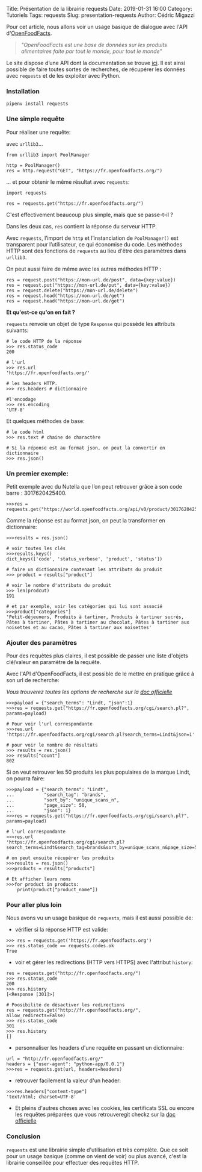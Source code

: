 Title: Présentation de la librairie requests
Date: 2019-01-31 16:00
Category: Tutoriels
Tags: requests
Slug: presentation-requests
Author: Cédric Migazzi


Pour cet article, nous allons voir un usage basique de dialogue avec  l'API d'[OpenFoodFacts](https://fr.openfoodfacts.org/).

>*"OpenFoodFacts est une base de données sur les produits alimentaires faite par tout le monde, pour tout le monde"*
>
Le site dispose d’une API dont la documentation se trouve [ici](https://en.wiki.openfoodfacts.org/API). Il est ainsi possible de faire toutes sortes de recherches, de récupérer les données avec `requests` et de les exploiter avec Python.

### Installation
`pipenv install requests`

### Une simple requête

Pour réaliser une requête:

avec `urllib3`...
```
from urllib3 import PoolManager

http = PoolManager()
res = http.request("GET", "https://fr.openfoodfacts.org/")
```
... et pour obtenir le même résultat avec `requests`:
```
import requests

res = requests.get("https://fr.openfoodfacts.org/")
```
C'est effectivement beaucoup plus simple, mais que se passe-t-il ?

Dans les deux cas, `res` contient la réponse du serveur HTTP.

Avec `requests`, l’import de `http` et l’instanciation de `PoolManager()` est transparent pour l’utilisateur, ce qui économise du code. Les méthodes HTTP sont des fonctions de `requests` au lieu d'être des paramètres dans `urllib3`. 

On peut aussi faire de même avec les autres méthodes HTTP :
```
res = request.post("https://mon-url.de/post", data={key:value})
res = request.put("https://mon-url.de/put", data={key:value})
res = request.delete("https://mon-url.de/delete")
res = request.head("https://mon-url.de/get")
res = request.head("https://mon-url.de/get")
```

**Et qu'est-ce qu'on en fait ?**

`requests` renvoie un objet de type `Response` qui possède les attributs suivants:
```
# le code HTTP de la réponse
>>> res.status_code
200

# l'url
>>> res.url
'https://fr.openfoodfacts.org/'

# les headers HTTP.
>>> res.headers # dictionnaire

#l'encodage
>>> res.encoding
'UTF-8'
```
Et quelques méthodes de base:

```
# le code html
>>> res.text # chaine de charactère

# Si la réponse est au format json, on peut la convertir en dictionnaire
>>> res.json()
```

### Un premier exemple:

Petit exemple avec du Nutella que l’on peut retrouver grâce à son code barre : 3017620425400.
```
>>>res = requests.get("https://world.openfoodfacts.org/api/v0/product/3017620425400.json")
```
Comme la réponse est au format json, on peut la transformer en dictionnaire:
```
>>>results = res.json()

# voir toutes les clés
>>>results.keys()
dict_keys(['code', 'status_verbose', 'product', 'status'])

# faire un dictionnaire contenant les attributs du produit
>>> product = results["product"]

# voir le nombre d'attributs du produit
>>> len(prodcut)
191

# et par exemple, voir les catégories qui lui sont associé
>>>product["categories"]
'Petit-déjeuners, Produits à tartiner, Produits à tartiner sucrés, Pâtes à tartiner, Pâtes à tartiner au chocolat, Pâtes à tartiner aux noisettes et au cacao, Pâtes à tartiner aux noisettes'
```

### Ajouter des paramètres

Pour des requêtes plus claires, il est possible de passer une liste d'objets  clé/valeur en paramètre de la requête.

Avec l'API d'OpenFoodFacts, il est possible de le mettre en pratique grâce à son url de recherche:

*Vous trouverez toutes les options de recherche sur la [doc officielle](https://en.wiki.openfoodfacts.org/API/Read/Search#Parameters)*

```
>>>payload = {"search_terms": "Lindt, "json":1}
>>>res = requests.get("https://fr.openfoodfacts.org/cgi/search.pl?", params=payload)

# Pour voir l'url correspondante
>>>res.url
'https://fr.openfoodfacts.org/cgi/search.pl?search_terms=Lindt&json=1'

# pour voir le nombre de résultats
>>> results = res.json()
>>> results["count"]
802
```
Si on veut retrouver les 50 produits les plus populaires de la marque Lindt, on pourra faire:
```
>>>payload = {"search_terms": "Lindt",
...           "search_tag": "brands", 
...	          "sort_by": "unique_scans_n",
...	          "page_size": 50, 
...	          "json": 1}
>>>res = requests.get("https://fr.openfoodfacts.org/cgi/search.pl?", params=payload)

# l'url correspondante
>>>res.url
'https://fr.openfoodfacts.org/cgi/search.pl?search_terms=Lindt&search_tag=brands&sort_by=unique_scans_n&page_size=50&json=1'

# on peut ensuite récupérer les produits
>>>results = res.json()
>>>products = results["products"]
 
# Et afficher leurs noms
>>>for product in products:
	print(product["product_name"])
```
### Pour aller plus loin

Nous avons vu un usage basique de `requests`, mais il est aussi possible de:

- vérifier si la réponse HTTP est valide:
```
>>> res = requests.get('https://fr.openfoodfacts.org')
>>> res.status_code == requests.codes.ok
True
```
- voir et gérer les redirections (HTTP vers HTTPS) avec l'attribut `history`:

```
res = requests.get("http://fr.openfoodfacts.org/")
>>> res.status_code
200
>>> res.history
[<Response [301]>]

# Poosibilité de désactiver les redirections
res = requests.get("http://fr.openfoodfacts.org/", allow_redirects=False)
>>> res.status_code
301
>>> res.history
[]
```

- personnaliser les headers d'une requête en passant un dictionnaire:
```
url = "http://fr.openfoodfacts.org/"
headers = {"user-agent": "python-app/0.0.1"}
>>>res = requests.get(url, headers=headers)
```
- retrouver facilement la valeur d'un header:
```
>>>res.headers["content-type"]
'text/html; charset=UTF-8'
```

- Et pleins d'autres choses avec les cookies, les certificats SSL ou encore les requêtes préparées que vous retrouveregit checkz sur la [doc officielle](http://docs.python-requests.org/en/master/user/advanced/)

### Conclusion
`requests`  est une librairie simple d'utilisation et très complète. Que ce soit pour un usage basique (comme on vient de voir) ou plus avancé, c'est la librairie conseillée pour effectuer des requêtes HTTP.

